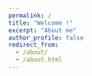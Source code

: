 ```yaml
---
permalink: /
title: "Welcome !"
excerpt: "About me"
author_profile: false
redirect_from: 
  - /about/
  - /about.html
---
```


